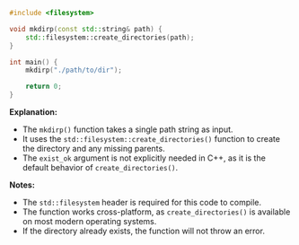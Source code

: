 ```cpp
#include <filesystem>

void mkdirp(const std::string& path) {
    std::filesystem::create_directories(path);
}

int main() {
    mkdirp("./path/to/dir");

    return 0;
}
```

**Explanation:**

* The `mkdirp()` function takes a single path string as input.
* It uses the `std::filesystem::create_directories()` function to create the directory and any missing parents.
* The `exist_ok` argument is not explicitly needed in C++, as it is the default behavior of `create_directories()`.

**Notes:**

* The `std::filesystem` header is required for this code to compile.
* The function works cross-platform, as `create_directories()` is available on most modern operating systems.
* If the directory already exists, the function will not throw an error.
